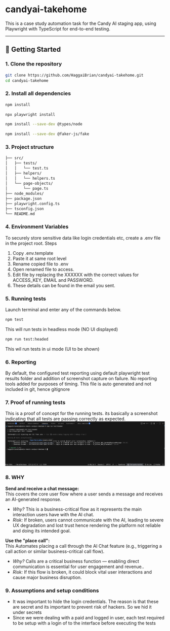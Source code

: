 # candyai-takehome

This is a case study automation task for the Candy AI staging app, using Playwright with TypeScript for end-to-end testing.

---

## 🚀 Getting Started

### 1. Clone the repository

```bash
git clone https://github.com/HaggaiBrian/candyai-takehome.git
cd candyai-takehome
```

### 2. Install all dependencies
```bash 
npm install
```

```bash
npx playwright install
```

```bash
npm install --save-dev @types/node
```

```bash
npm install --save-dev @faker-js/fake
```

### 3. Project structure
```.
├── src/
│   ├── tests/
│   │   └── test.ts
│   ├── helpers/
│   │   └── helpers.ts       
│   └── page-objects/
│       └── page.ts
├── node_modules/
├── package.json
├── playwright.config.ts
├── tsconfig.json
└── README.md
```

### 4. Environment Variables
To securely store sensitive data like login credentials etc, create a .env file in the project root.
Steps
1. Copy .env.template
2. Paste it at same root level
3. Rename copied file to .env
4. Open renamed file to access.
5. Edit file by replacing the XXXXXX with the correct values for ACCESS_KEY, EMAIL and PASSWORD.
6. These details can be found in the email you sent.

### 5. Running tests
Launch terminal and enter any of the commands below.
```bash
npm test
```
This will run tests in headless mode (NO UI displayed)

```bash
npm run test:headed
```
This wil run tests in ui mode (UI to be shown)

### 6. Reporting
By default, the configured test reporting using default playwright test results folder and addition of screenshot capture on failure. No reporting tools added for purposes of timing. This file is auto generated and not included in git, hence gitignore

### 7. Proof of running tests
This is a proof of concept for the running tests. its basically a screenshot indicating that all tests are passing correctly as expected.
![alt text](<Screenshot 2025-07-31 at 12.27.15.png>)

### 8. WHY
 **Send and receive a chat message:**  
   This covers the core user flow where a user sends a message and receives an AI-generated response.  
   - *Why?* This is a business-critical flow as it represents the main interaction users have with the AI chat.  
   - *Risk:* If broken, users cannot communicate with the AI, leading to severe UX degradation and lost trust hence rendering the platform not reliable and doing its intended goal.

**Use the "place call":**  
   This Automates placing a call through the AI Chat feature (e.g., triggering a call action or similar business-critical call flow).  
   - *Why?* Calls are a critical business function — enabling direct communication is essential for user engagement and revenue..  
   - *Risk:* If this flow is broken, it could block vital user interactions and cause major business disruption.

### 9. Assumptions and setup conditions
- It was important to hide the login credentials. The reason is that these are secret and its important to prevent risk of hackers. So we hid it under secrets
- Since we were dealing with a paid and logged in user, each test required to be setup with a login of to the interface before executing the tests
